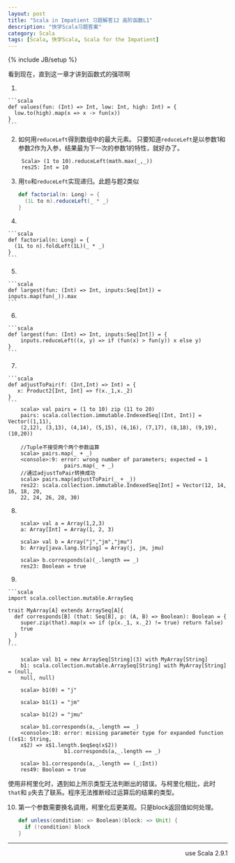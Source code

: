 ```yaml
---
layout: post
title: "Scala in Impatient 习题解答12 高阶函数L1"
description: "快学Scala习题答案"
category: Scala
tags: [Scala, 快学Scala, Scala for the Impatient]
---
```

{% include JB/setup %}

看到现在，直到这一章才讲到函数式的强项啊

1. 

    ```scala
    def values(fun: (Int) => Int, low: Int, high: Int) = {
      low.to(high).map(x => x -> fun(x))
    }
    ```

2. 如何用`reduceLeft`得到数组中的最大元素。
只要知道`reduceLeft`是以参数1和参数2作为入参，结果最为下一次的参数1的特性，就好办了。

        Scala> (1 to 10).reduceLeft(math.max(_,_))
        res25: Int = 10

3. 用`to`和`reduceLeft`实现递归。此题与题2类似

    ```scala
    def factorial(n: Long) = {
      (1L to n).reduceLeft(_ * _)
    }
    ```
4. 

    ```scala
    def factorial(n: Long) = {
      (1L to n).foldLeft(1L)(_ * _)
    }
    ```

5. 

    ```scala
    def largest(fun: (Int) => Int, inputs:Seq[Int]) = inputs.map(fun(_)).max
    ```

6. 

    ```scala
    def largest(fun: (Int) => Int, inputs:Seq[Int]) = {
        inputs.reduceLeft((x, y) => if (fun(x) > fun(y)) x else y)
    }
    ```

7. 

    ```scala
    def adjustToPair(f: (Int,Int) => Int) = {
       x: Product2[Int, Int] => f(x._1,x._2)
    }
    ```
        scala> val pairs = (1 to 10) zip (11 to 20)
        pairs: scala.collection.immutable.IndexedSeq[(Int, Int)] = Vector((1,11),
        (2,12), (3,13), (4,14), (5,15), (6,16), (7,17), (8,18), (9,19), (10,20))

        //Tuple不接受两个两个参数运算
        scala> pairs.map(_ + _)
        <console>:9: error: wrong number of parameters; expected = 1
                      pairs.map(_ + _)
        //通过adjustToPair转换成功
        scala> pairs.map(adjustToPair(_ + _))
        res22: scala.collection.immutable.IndexedSeq[Int] = Vector(12, 14, 16, 18, 20,
        22, 24, 26, 28, 30)

8. 

        scala> val a = Array(1,2,3)
        a: Array[Int] = Array(1, 2, 3)

        scala> val b = Array("j","jm","jmu")
        b: Array[java.lang.String] = Array(j, jm, jmu)

        scala> b.corresponds(a)(_.length == _)
        res23: Boolean = true

9. 

    ```scala
    import scala.collection.mutable.ArraySeq

    trait MyArray[A] extends ArraySeq[A]{
      def corresponds[B] (that: Seq[B], p: (A, B) => Boolean): Boolean = {
        super.zip(that).map(x => if (p(x._1, x._2) != true) return false)
        true
      }
    }
    ```

        scala> val b1 = new ArraySeq[String](3) with MyArray[String]
        b1: scala.collection.mutable.ArraySeq[String] with MyArray[String] = (null,
        null, null)

        scala> b1(0) = "j"

        scala> b1(1) = "jm"

        scala> b1(2) = "jmu"

        scala> b1.corresponds(a,_.length == _)
        <console>:18: error: missing parameter type for expanded function ((x$1: String,
        x$2) => x$1.length.$eq$eq(x$2))
                      b1.corresponds(a,_.length == _)

        scala> b1.corresponds(a,_.length == (_:Int))
        res49: Boolean = true

  使用非柯里化时，遇到如上所示类型无法判断出的错误。与柯里化相比，此时`that`和
  `p`失去了联系。程序无法推断经过运算后的结果的类型。

10. 第一个参数需要换名调用，柯里化后更美观。只是block返回值如何处理。

    ```scala
    def unless(condition: => Boolean)(block: => Unit) {
      if (!condition) block
    }
    ```

----
<div align="right">use Scala 2.9.1</div>
